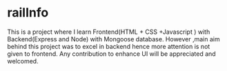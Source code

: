 # railInfo
This is a project where I learn Frontend(HTML + CSS +Javascript ) with Backend(Express and Node) with Mongoose database. However ,main aim behind this project was to excel in backend hence more attention is not given to frontend. Any contribution to enhance UI will be  appreciated and welcomed.
